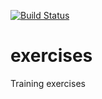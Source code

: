[![Build Status](https://app.travis-ci.com/DarenHayward/exercises.svg?branch=main)](https://app.travis-ci.com/DarenHayward/exercises)

# exercises
Training exercises
